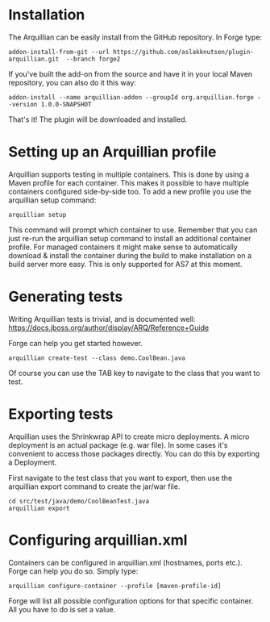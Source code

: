 Installation
============
The Arquillian can be easily install from the GitHub repository. 
In Forge type: 
	
	addon-install-from-git --url https://github.com/aslakknutsen/plugin-arquillian.git  --branch forge2

If you've built the add-on from the source and have it in your local Maven repository, you can also do it this way: 
	
	addon-install --name arquillian-addon --groupId org.arquillian.forge --version 1.0.0-SNAPSHOT

That's it! The plugin will be downloaded and installed.


Setting up an Arquillian profile
==============
Arquillian supports testing in multiple containers. This is done by using a Maven profile for each container. This makes it possible to have multiple containers configured side-by-side too.
To add a new profile you use the arquillian setup command:

	arquillian setup
	
This command will prompt which container to use. Remember that you can just re-run the arquillian setup command to install an additional container profile.
For managed containers it might make sense to automatically download & install the container during the build to make installation on a build server more easy. This is only supported for AS7 at this moment.



Generating tests
================
Writing Arquillian tests is trivial, and is documented well: https://docs.jboss.org/author/display/ARQ/Reference+Guide

Forge can help you get started however. 
	
	arquillian create-test --class demo.CoolBean.java
	
Of course you can use the TAB key to navigate to the class that you want to test.


Exporting tests
================
Arquillian uses the Shrinkwrap API to create micro deployments. A micro deployment is an actual package (e.g. war file). In some cases it's convenient to access those packages directly. You can do this by exporting a Deployment. 

First navigate to the test class that you want to export, then use the arquillian export command to create the jar/war file. 

	cd src/test/java/demo/CoolBeanTest.java
	arquillian export

Configuring arquillian.xml
================
Containers can be configured in arquillian.xml (hostnames, ports etc.). Forge can help you do so.
Simply type:

    arquillian configure-container --profile [maven-profile-id]

Forge will list all possible configuration options for that specific container. All you have to do is set a value.